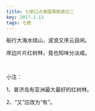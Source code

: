 ```yaml
---
title: 七绝口占泰国南部游记二
key: 2017.2.13
tags: 七绝
---
```


船行大海水绕山，波浪又序云自闲。

岸边片片红树林，竟也知味分淡咸。

</br>

小注：

1、普济岛有亚洲最大最好的红树林。

2、“又”应改为“有”。

</br>

